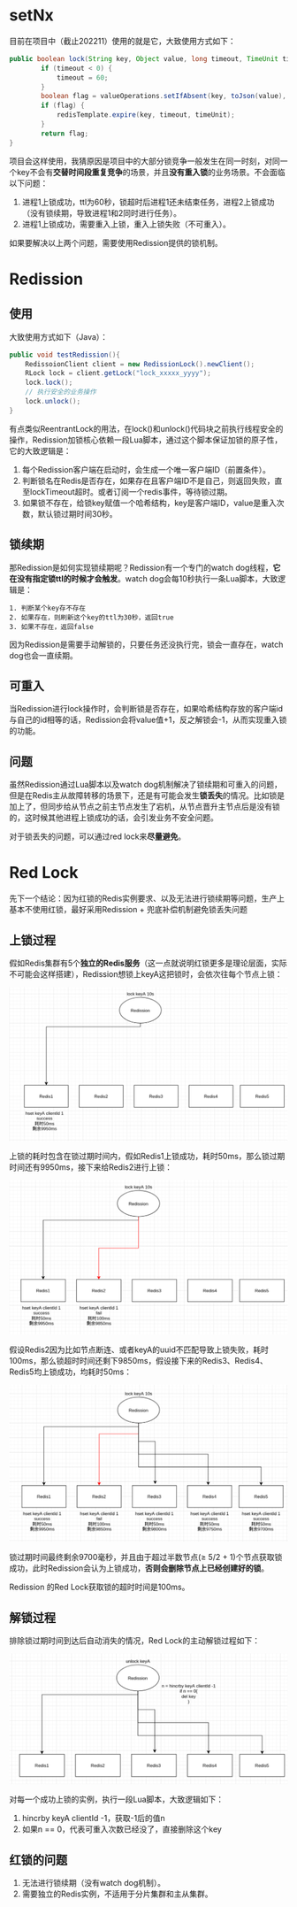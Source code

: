 # setNx

目前在项目中（截止202211）使用的就是它，大致使用方式如下：

```java
public boolean lock(String key, Object value, long timeout, TimeUnit timeUnit) {
        if (timeout < 0) {
            timeout = 60;
        }
        boolean flag = valueOperations.setIfAbsent(key, toJson(value), Duration.ofSeconds(timeout));
        if (flag) {
            redisTemplate.expire(key, timeout, timeUnit);
        }
        return flag;
}
```

项目会这样使用，我猜原因是项目中的大部分锁竞争一般发生在同一时刻，对同一个key不会有**交替时间段重复竞争**的场景，并且**没有重入锁**的业务场景。不会面临以下问题：

1. 进程1上锁成功，ttl为60秒，锁超时后进程1还未结束任务，进程2上锁成功（没有锁续期，导致进程1和2同时进行任务）。
2. 进程1上锁成功，需要重入上锁，重入上锁失败（不可重入）。

如果要解决以上两个问题，需要使用Redission提供的锁机制。

# Redission

## 使用

大致使用方式如下（Java）：

```java
public void testRedission(){
    RedissoionClient client = new RedissionLock().newClient();
    RLock lock = client.getLock("lock_xxxxx_yyyy");
    lock.lock();
    // 执行安全的业务操作
    lock.unlock();
}
```

有点类似ReentrantLock的用法，在lock()和unlock()代码块之前执行线程安全的操作，Redission加锁核心依赖一段Lua脚本，通过这个脚本保证加锁的原子性，它的大致逻辑是：

1. 每个Redission客户端在启动时，会生成一个唯一客户端ID（前置条件）。
2. 判断锁名在Redis是否存在，如果存在且客户端ID不是自己，则返回失败，直至lockTimeout超时。或者订阅一个redis事件，等待锁过期。
3. 如果锁不存在，给锁key赋值一个哈希结构，key是客户端ID，value是重入次数，默认锁过期时间30秒。

## 锁续期

那Redission是如何实现锁续期呢？Redission有一个专门的watch dog线程，**它在没有指定锁ttl的时候才会触发**。watch dog会每10秒执行一条Lua脚本，大致逻辑是：

 	1. 判断某个key存不存在
 	2. 如果存在，则刷新这个key的ttl为30秒，返回true
 	3. 如果不存在，返回false

因为Redission是需要手动解锁的，只要任务还没执行完，锁会一直存在，watch dog也会一直续期。

## 可重入

当Redission进行lock操作时，会判断锁是否存在，如果哈希结构存放的客户端id与自己的id相等的话，Redission会将value值+1，反之解锁会-1，从而实现重入锁的功能。

## 问题

虽然Redission通过Lua脚本以及watch dog机制解决了锁续期和可重入的问题，但是在Redis主从故障转移的场景下，还是有可能会发生**锁丢失**的情况。比如锁是加上了，但同步给从节点之前主节点发生了宕机，从节点晋升主节点后是没有锁的，这时候其他进程上锁成功的话，会引发业务不安全问题。

对于锁丢失的问题，可以通过red lock来**尽量避免**。

# Red Lock

先下一个结论：因为红锁的Redis实例要求、以及无法进行锁续期等问题，生产上基本不使用红锁，最好采用Redission + 兜底补偿机制避免锁丢失问题

## 上锁过程

假如Redis集群有5个**独立的Redis服务**（这一点就说明红锁更多是理论层面，实际不可能会这样搭建），Redission想锁上keyA这把锁时，会依次往每个节点上锁：

![image-20221108203119666](markdown-img/01-分布式锁-从setNx到Redission，再到红锁，看看它们的区别.assets/image-20221108203119666.png)

上锁的耗时包含在锁过期时间内，假如Redis1上锁成功，耗时50ms，那么锁过期时间还有9950ms，接下来给Redis2进行上锁：

![image-20221108203406601](markdown-img/01-分布式锁-从setNx到Redission，再到红锁，看看它们的区别.assets/image-20221108203406601.png)

假设Redis2因为比如节点断连、或者keyA的uuid不匹配导致上锁失败，耗时100ms，那么锁超时时间还剩下9850ms，假设接下来的Redis3、Redis4、Redis5均上锁成功，均耗时50ms：

![image-20221108203810687](markdown-img/01-分布式锁-从setNx到Redission，再到红锁，看看它们的区别.assets/image-20221108203810687.png)

锁过期时间最终剩余9700毫秒，并且由于超过半数节点(≥ 5/2 + 1)个节点获取锁成功，此时Redission会认为上锁成功，**否则会删除节点上已经创建好的锁**。

Redission 的Red Lock获取锁的超时时间是100ms。

## 解锁过程

排除锁过期时间到达后自动消失的情况，Red Lock的主动解锁过程如下：

![image-20221108204839415](markdown-img/01-分布式锁-从setNx到Redission，再到红锁，看看它们的区别.assets/image-20221108204839415.png)

对每一个成功上锁的实例，执行一段Lua脚本，大致逻辑如下：

1. hincrby keyA clientId -1，获取-1后的值n
2. 如果n == 0，代表可重入次数已经没了，直接删除这个key

## 红锁的问题

1. 无法进行锁续期（没有watch dog机制）。
2. 需要独立的Redis实例，不适用于分片集群和主从集群。 

